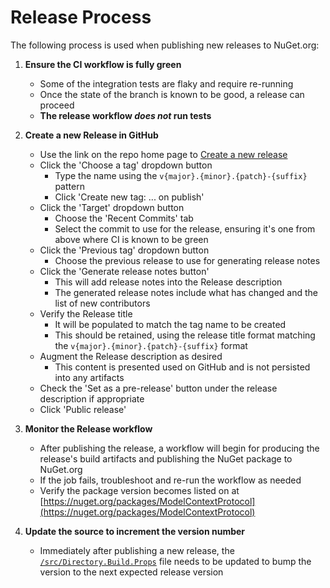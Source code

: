 # Release Process

The following process is used when publishing new releases to NuGet.org:

1. **Ensure the CI workflow is fully green**
    - Some of the integration tests are flaky and require re-running
    - Once the state of the branch is known to be good, a release can proceed
    - **The release workflow _does not_ run tests**

2. **Create a new Release in GitHub**
    - Use the link on the repo home page to [Create a new release](https://github.com/modelcontextprotocol/csharp-sdk/releases/new)
    - Click the 'Choose a tag' dropdown button
        - Type the name using the `v{major}.{minor}.{patch}-{suffix}` pattern
        - Click 'Create new tag: ... on publish'
    - Click the 'Target' dropdown button
        - Choose the 'Recent Commits' tab
        - Select the commit to use for the release, ensuring it's one from above where CI is known to be green
    - Click the 'Previous tag' dropdown button
        - Choose the previous release to use for generating release notes
    - Click the 'Generate release notes button'
        - This will add release notes into the Release description
        - The generated release notes include what has changed and the list of new contributors
    - Verify the Release title
        - It will be populated to match the tag name to be created
        - This should be retained, using the release title format matching the `v{major}.{minor}.{patch}-{suffix}` format
    - Augment the Release description as desired
        - This content is presented used on GitHub and is not persisted into any artifacts
    - Check the 'Set as a pre-release' button under the release description if appropriate
    - Click 'Public release'

3. **Monitor the Release workflow**
    - After publishing the release, a workflow will begin for producing the release's build artifacts and publishing the NuGet package to NuGet.org
    - If the job fails, troubleshoot and re-run the workflow as needed
    - Verify the package version becomes listed on at [https://nuget.org/packages/ModelContextProtocol](https://nuget.org/packages/ModelContextProtocol)

4. **Update the source to increment the version number**
    - Immediately after publishing a new release, the [`/src/Directory.Build.Props`](../../src/Directory.Build.props) file needs to be updated to bump the version to the next expected release version
